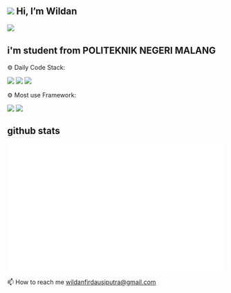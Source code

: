 ## <img width="70" src="https://media.giphy.com/media/MksyvqJEf8yPK/giphy.gif"> Hi, I’m Wildan 
<img width="100" src="https://media.giphy.com/media/S9WU2zzDE0LdFJKg9q/giphy.gif">

## i'm student from POLITEKNIK NEGERI MALANG 

⚙️ Daily Code Stack:

<img width="30" src="https://cdn.iconscout.com/icon/free/png-64/php-27-226042.png"> <img width="30" src="https://cdn.iconscout.com/icon/free/png-64/js-45-458325.png">
<img width="30" src="https://cdn.iconscout.com/icon/free/png-64/html-2752158-2284975.png">

⚙️ Most use Framework:

<img width="30" src="https://cdn.iconscout.com/icon/free/png-64/flutter-2038877-1720090.png"> <img width="30" src="https://cdn.iconscout.com/icon/free/png-64/laravel-226015.png">


## github stats
![](https://github.com/WildanFp/github-stats-1/blob/master/generated/languages.svg)

📫 How to reach me wildanfirdausiputra@gmail.com
<!---
WildanFp/WildanFp is a ✨ special ✨ repository because its `README.md` (this file) appears on your GitHub profile.
You can click the Preview link to take a look at your changes.
--->



